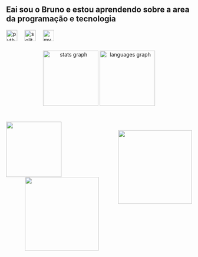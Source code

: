 <h2 align="left">Eai sou o Bruno e estou aprendendo sobre a area da programação e tecnologia</h2>

<div align="left">
  <img src="https://cdn.jsdelivr.net/gh/devicons/devicon/icons/python/python-original.svg" height="30" alt="python logo"  />
  <img width="12" />
  <img src="https://cdn.jsdelivr.net/gh/devicons/devicon/icons/sqlite/sqlite-original.svg" height="30" alt="sqlite logo"  />
  <img width="12" />
  <img src="https://cdn.jsdelivr.net/gh/devicons/devicon/icons/mysql/mysql-original.svg" height="30" alt="mysql logo"  />
</div>

###

<div align="center">
  <img src="https://github-readme-stats.vercel.app/api?username=brunolourencosilva&hide_title=false&hide_rank=false&show_icons=true&include_all_commits=true&count_private=true&disable_animations=false&theme=dracula&locale=en&hide_border=false&order=1" height="150" alt="stats graph"  />
  <img src="https://github-readme-stats.vercel.app/api/top-langs?username=brunolourencosilva&locale=en&hide_title=false&layout=compact&card_width=320&langs_count=5&theme=dracula&hide_border=false&order=2" height="150" alt="languages graph"  />
</div>

###

<br clear="both">

<img align="left" height="150" src="https://lh7-rt.googleusercontent.com/docsz/AD_4nXeySAKLGUcOHfTQ0gs6-TwIBVqTyt2szoI2TTYUeExvn5nggOhSjnRPN9oncBTceXYL5-FM_OA3fVDglLGIYLschIrfQdk8Kn5RgPklW--Cfx6y72Nl_g50vwIoaBjqnKsJUD9XCsqTlIabVKuOiwggcfea?key=oM7GHw6QArn-AMCv-N0uUQ"  />

###

<img align="right" height="200" src="https://static.tvtropes.org/pmwiki/pub/images/tyberos.png"  />

###

<div align="center">
  <img height="200" src="https://media.tenor.com/QIitBFRMYZ8AAAAM/sgt-dornan-fallout.gif"  />
</div>

###
